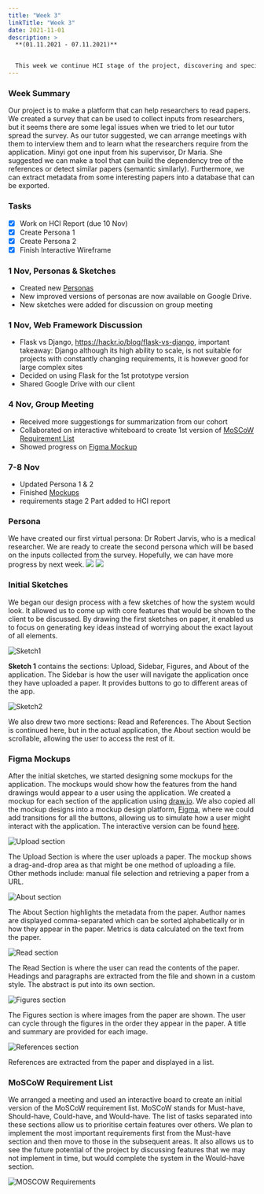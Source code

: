 ```yaml
---
title: "Week 3"
linkTitle: "Week 3"
date: 2021-11-01
description: >
  **(01.11.2021 - 07.11.2021)**


  This week we continue HCI stage of the project, discovering and specifying usecases and requirements for our system.
---
```


### Week Summary 
Our project is to make a platform that can help researchers to read papers.
We created a survey that can be used to collect inputs from researchers, but it seems there are some legal issues when we tried to let our tutor spread the survey. As our tutor suggested, we can arrange meetings with them to interview them and to learn what the researchers require from the application. Minyi got one input from his supervisor, Dr Maria. She suggested we can make a tool that can build the dependency tree of the references or detect similar papers (semantic similarly). Furthermore, we can extract metadata from some interesting papers into a database that can be exported.

### Tasks
* [x] Work on HCI Report (due 10 Nov)
* [x] Create Persona 1
* [x] Create Persona 2
* [x] Finish Interactive Wireframe

### 1 Nov, Personas & Sketches
* Created new [Personas](#persona)
* New improved versions of personas are now available on Google Drive.
* New sketches were added for discussion on group meeting

### 1 Nov, Web Framework Discussion
* Flask vs Django, https://hackr.io/blog/flask-vs-django, important takeaway: Django although its high ability to scale, is not suitable for projects with constantly changing requirements, it is however good for large complex sites
* Decided on using Flask for the 1st prototype version
* Shared Google Drive with our client

### 4 Nov, Group Meeting
* Received more suggestiongs for summarization from our cohort
* Collaborated on interactive whiteboard to create 1st version of [MoSCoW Requirement List](#moscow-requirement-list)
* Showed progress on [Figma Mockup](#figma-mockups)

### 7-8 Nov
* Updated Persona 1 & 2
* Finished [Mockups](#figma-mockups)
* requirements stage 2 Part added to HCI report

### Persona
We have created our first virtual persona: Dr Robert Jarvis, who is a medical researcher. We are ready to create the second persona which will be based on the inputs collected from the survey. Hopefully, we can have more progress by next week.
![](/2021/group6/images/hci/Persona1.png)
![](/2021/group6/images/hci/Persona2.png)

### Initial Sketches
We began our design process with a few sketches of how the system would look. It allowed us to come up with core features that would be shown to the client to be discussed. By drawing the first sketches on paper, it enabled us to focus on generating key ideas instead of worrying about the exact layout of all elements.

![Sketch1](/2021/group6/images/hci/prototype/sketch1.jpg "Sketch 1 of research application")

**Sketch 1** contains the sections: Upload, Sidebar, Figures, and About of the application.
The Sidebar is how the user will navigate the application once they have uploaded a paper. It provides buttons to go to different areas of the app.

![Sketch2](/2021/group6/images/hci/prototype/sketch2.jpg "Sketch 2 of research application")

We also drew two more sections: Read and References. The About Section is continued here, but in the actual application, the About section would be scrollable, allowing the user to access the rest of it.



### Figma Mockups
After the initial sketches, we started designing some mockups for the application. The mockups would show how the features from the hand drawings would appear to a user using the application. We created a mockup for each section of the application using [draw.io](https://draw.io/). We also copied all the mockup designs into a mockup design platform, [Figma](https://www.figma.com/), where we could add transitions for all the buttons, allowing us to simulate how a user might interact with the application. The interactive version can be found [here](https://www.figma.com/proto/4Vaj580SXIfbNgF7qDAYxQ/Research-App-Mockup?node-id=19%3A35&scaling=contain&page-id=0%3A1&starting-point-node-id=19%3A35).

![Upload section](/2021/group6/images/hci/prototype/Upload_Section.png "Upload section")

The Upload Section is where the user uploads a paper. The mockup shows a drag-and-drop area as that might be one method of uploading a file. Other methods include: manual file selection and retrieving a paper from a URL.

![About section](/2021/group6/images/hci/prototype/About_Section.png "About section")

The About Section highlights the metadata from the paper. Author names are displayed comma-separated which can be sorted alphabetically or in how they appear in the paper. Metrics is data calculated on the text from the paper.

![Read section](/2021/group6/images/hci/prototype/Read_Section.png "Read section")

The Read Section is where the user can read the contents of the paper. Headings and paragraphs are extracted from the file and shown in a custom style. The abstract is put into its own section.

![Figures section](/2021/group6/images/hci/prototype/Figures_Section.png "Figures section")

The Figures section is where images from the paper are shown. The user can cycle through the figures in the order they appear in the paper. A title and summary are provided for each image.

![References section](/2021/group6/images/hci/prototype/References_Section.png "References section")

References are extracted from the paper and displayed in a list.

### MoSCoW Requirement List
We arranged a meeting and used an interactive board to create an initial version of the MoSCoW requirement list. MoSCoW stands for Must-have, Should-have, Could-have, and Would-have. The list of tasks separated into these sections allow us to prioritise certain features over others. We plan to implement the most important requirements first from the Must-have section and then move to those in the subsequent areas. It also allows us to see the future potential of the project by discussing features that we may not implement in time, but would complete the system in the Would-have section.

![MOSCOW Requirements](/2021/group6/images/MOSCOW.jpg "MOSCOW Requirements")